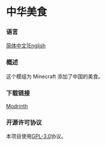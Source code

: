# 中华美食

### 语言

[简体中文](https://github.com/alumr/ChineseFoods/blob/master/README_CN.md)|[English](https://github.com/alumr/ChineseFoods/blob/master/README.md)

### 概述

这个模组为 Minecraft 添加了中国的美食。

### 下载链接

[Modrinth](https://modrinth.com/mod/chinesefoods)

### 开源许可协议

本项目使用[GPL-3.0](https://www.gnu.org/licenses/gpl-3.0.html)协议。